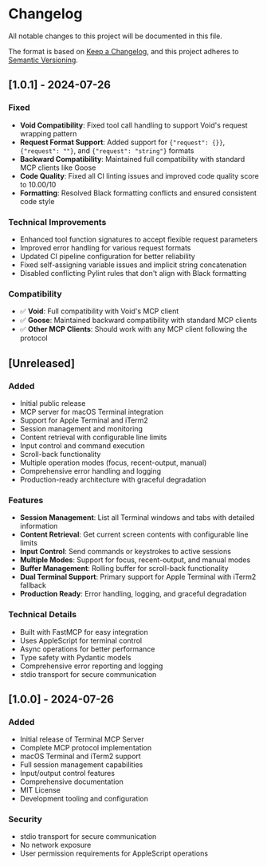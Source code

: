 # Changelog

All notable changes to this project will be documented in this file.

The format is based on [Keep a Changelog](https://keepachangelog.com/en/1.0.0/),
and this project adheres to [Semantic Versioning](https://semver.org/spec/v2.0.0.html).

## [1.0.1] - 2024-07-26

### Fixed
- **Void Compatibility**: Fixed tool call handling to support Void's request wrapping pattern
- **Request Format Support**: Added support for `{"request": {}}`, `{"request": ""}`, and `{"request": "string"}` formats
- **Backward Compatibility**: Maintained full compatibility with standard MCP clients like Goose
- **Code Quality**: Fixed all CI linting issues and improved code quality score to 10.00/10
- **Formatting**: Resolved Black formatting conflicts and ensured consistent code style

### Technical Improvements
- Enhanced tool function signatures to accept flexible request parameters
- Improved error handling for various request formats
- Updated CI pipeline configuration for better reliability
- Fixed self-assigning variable issues and implicit string concatenation
- Disabled conflicting Pylint rules that don't align with Black formatting

### Compatibility
- ✅ **Void**: Full compatibility with Void's MCP client
- ✅ **Goose**: Maintained backward compatibility with standard MCP clients
- ✅ **Other MCP Clients**: Should work with any MCP client following the protocol

## [Unreleased]

### Added
- Initial public release
- MCP server for macOS Terminal integration
- Support for Apple Terminal and iTerm2
- Session management and monitoring
- Content retrieval with configurable line limits
- Input control and command execution
- Scroll-back functionality
- Multiple operation modes (focus, recent-output, manual)
- Comprehensive error handling and logging
- Production-ready architecture with graceful degradation

### Features
- **Session Management**: List all Terminal windows and tabs with detailed information
- **Content Retrieval**: Get current screen contents with configurable line limits
- **Input Control**: Send commands or keystrokes to active sessions
- **Multiple Modes**: Support for focus, recent-output, and manual modes
- **Buffer Management**: Rolling buffer for scroll-back functionality
- **Dual Terminal Support**: Primary support for Apple Terminal with iTerm2 fallback
- **Production Ready**: Error handling, logging, and graceful degradation

### Technical Details
- Built with FastMCP for easy integration
- Uses AppleScript for terminal control
- Async operations for better performance
- Type safety with Pydantic models
- Comprehensive error reporting and logging
- stdio transport for secure communication

## [1.0.0] - 2024-07-26

### Added
- Initial release of Terminal MCP Server
- Complete MCP protocol implementation
- macOS Terminal and iTerm2 support
- Full session management capabilities
- Input/output control features
- Comprehensive documentation
- MIT License
- Development tooling and configuration

### Security
- stdio transport for secure communication
- No network exposure
- User permission requirements for AppleScript operations 